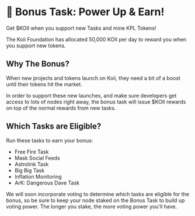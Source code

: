 # 🎉 Bonus Task: Power Up & Earn!

Get $KOII when you support new Tasks and mine KPL Tokens!

The Koii Foundation has allocated 50,000 KOII per day to reward you when you support new tokens.

## Why The Bonus?

When new projects and tokens launch on Koii, they need a bit of a boost until their tokens hit the market.

In order to support these new launches, and make sure developers get access to lots of nodes right away, the bonus task will issue $KOII rewards on top of the normal rewards from new tasks.

## Which Tasks are Eligible?

Run these tasks to earn your bonus:
- Free Fire Task
- Mask Social Feeds
- Astrolink Task
- Big Big Task
- Inflation Monitoring
- ArK: Dangerous Dave Task

We will soon incorporate voting to determine which tasks are eligible for the bonus, so be sure to keep your node staked on the Bonus Task to build up voting power. The longer you stake, the more voting power you'll have.